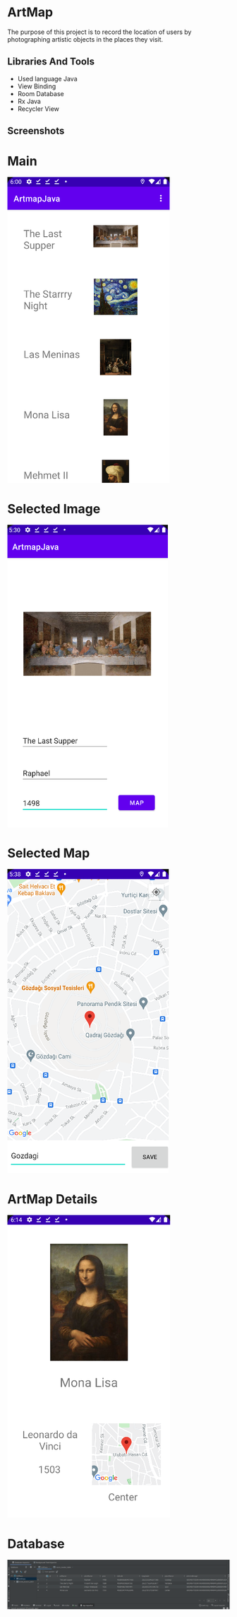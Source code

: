 
# ArtMap

The purpose of this project is to record the location of users by photographing artistic objects in the places they visit.


## Libraries And Tools

- Used language Java
- View Binding
- Room Database
- Rx Java
- Recycler View

  
## Screenshots
# Main
![Uygulama Ekran Görüntüsü](https://github.com/Levent-Gr/ArtMap---Room-Database/blob/master/ScreenShots/4.png?raw=true)
# Selected Image
![Uygulama Ekran Görüntüsü](https://github.com/Levent-Gr/ArtMap---Room-Database/blob/master/ScreenShots/1.png?raw=true)
# Selected Map
![Uygulama Ekran Görüntüsü](https://github.com/Levent-Gr/ArtMap---Room-Database/blob/master/ScreenShots/2.png?raw=true)
# ArtMap Details
![Uygulama Ekran Görüntüsü](https://github.com/Levent-Gr/ArtMap---Room-Database/blob/master/ScreenShots/5.png?raw=true)
# Database
![Uygulama Ekran Görüntüsü](https://github.com/Levent-Gr/ArtMap---Room-Database/blob/master/ScreenShots/3%20db.png?raw=true)



  
